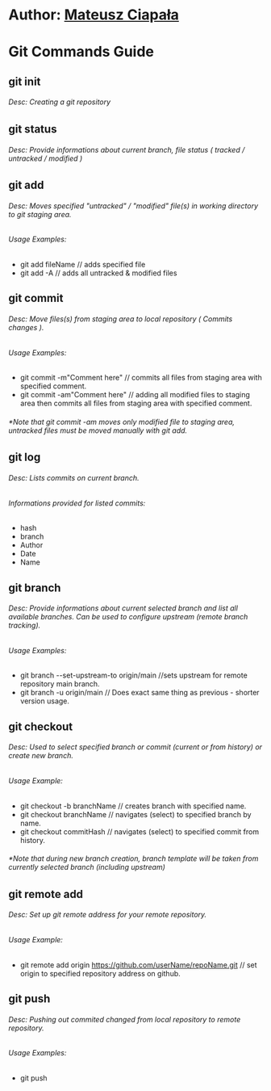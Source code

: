 # Author: [Mateusz Ciapała](https://github.com/MateuszCiapala)

# Git Commands Guide

## git init
###### Desc: Creating a git repository
## git status
###### Desc: Provide informations about current branch, file status ( tracked / untracked / modified )
## git add
###### Desc: Moves specified "untracked" / "modified" file(s) in working directory to git staging area.
###### Usage Examples:
- git add fileName // adds specified file
- git add -A // adds all untracked & modified files
## git commit
###### Desc: Move files(s) from staging area to local repository ( Commits changes ).
###### Usage Examples:
- git commit -m"Comment here" // commits all files from staging area with specified comment.
- git commit -am"Comment here" // adding all modified files to staging area then commits all files from staging area with specified comment.
###### *Note that git commit -am moves only modified file to staging area, untracked files must be moved manually with git add.
## git log
###### Desc: Lists commits on current branch.
###### Informations provided for listed commits:
- hash
- branch
- Author
- Date
- Name
## git branch
###### Desc: Provide informations about current selected branch and list all available branches. Can be used to configure upstream (remote branch tracking).
###### Usage Examples:
- git branch --set-upstream-to origin/main //sets upstream for remote repository main branch.
- git branch -u origin/main // Does exact same thing as previous - shorter version usage.
## git checkout
###### Desc: Used to select specified branch or commit (current or from history) or create new branch.
###### Usage Example:
- git checkout -b branchName // creates branch with specified name.
- git checkout branchName // navigates (select) to specified branch by name.
- git checkout commitHash // navigates (select) to specified commit from history.
###### *Note that during new branch creation, branch template will be taken from currently selected branch (including upstream)
## git remote add
###### Desc: Set up git remote address for your remote repository.
###### Usage Example:
- git remote add origin https://github.com/userName/repoName.git // set origin to specified repository address on github.
## git push
###### Desc: Pushing out commited changed from local repository to remote repository.
###### Usage Examples:
- git push
